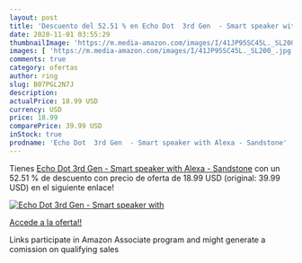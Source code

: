 ```yaml
---
layout: post
title: 'Descuento del 52.51 % en Echo Dot  3rd Gen  - Smart speaker with '
date: 2020-11-01 03:55:29
thumbnailImage: 'https://m.media-amazon.com/images/I/41JP95SC45L._SL200_.jpg'
images: [ 'https://m.media-amazon.com/images/I/41JP95SC45L._SL200_.jpg' ]
comments: true
category: ofertas
author: ring
slug: B07PGL2N7J
description:
actualPrice: 18.99 USD
currency: USD
price: 18.99
comparePrice: 39.99 USD
inStock: true
prodname: 'Echo Dot  3rd Gen  - Smart speaker with Alexa - Sandstone'
---
```


Tienes [Echo Dot  3rd Gen  - Smart speaker with Alexa - Sandstone](https://www.amazon.com/dp/B07PGL2N7J/?tag=tolees-20) con un 52.51 % de descuento con precio de oferta de 18.99 USD (original: 39.99 USD) en el siguiente enlace!

[![Echo Dot  3rd Gen  - Smart speaker with ](https://m.media-amazon.com/images/I/41JP95SC45L._SL200_.jpg)](https://www.amazon.com/dp/B07PGL2N7J/?tag=tolees-20)

[Accede a la oferta!!](https://www.amazon.com/dp/B07PGL2N7J/?tag=tolees-20)

Links participate in Amazon Associate program and might generate a comission on qualifying sales


